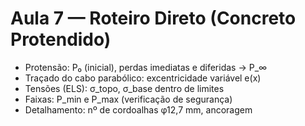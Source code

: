 # Aula 7 — Roteiro Direto (Concreto Protendido)

- Protensão: P₀ (inicial), perdas imediatas e diferidas → P_∞
- Traçado do cabo parabólico: excentricidade variável e(x)
- Tensões (ELS): σ_topo, σ_base dentro de limites
- Faixas: P_min e P_max (verificação de segurança)
- Detalhamento: nº de cordoalhas φ12,7 mm, ancoragem
